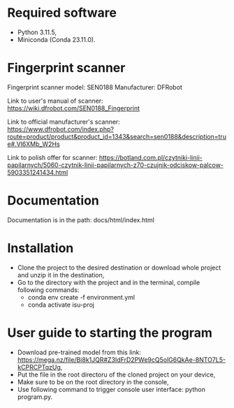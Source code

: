 # Required software 

- Python 3.11.5,
- Miniconda (Conda 23.11.0).

# Fingerprint scanner

Fingerprint scanner model: SEN0188
Manufacturer: DFRobot

Link to user's manual of scanner: https://wiki.dfrobot.com/SEN0188_Fingerprint

Link to official manufacturer's scanner: https://www.dfrobot.com/index.php?route=product/product&product_id=1343&search=sen0188&description=true#.Vl6XMb_W2Hs

Link to polish offer for scanner: https://botland.com.pl/czytniki-linii-papilarnych/5060-czytnik-linii-papilarnych-z70-czujnik-odciskow-palcow-5903351241434.html

# Documentation

Documentation is in the path: docs/html/index.html

# Installation

- Clone the project to the desired destination or download whole project and unzip it in the destination,
- Go to the directory with the project and in the terminal, compile following commands:
     -  conda env create -f environment.yml
     -  conda activate isu-proj
 
# User guide to starting the program

- Download pre-trained model from this link: https://mega.nz/file/Bi8k1JQR#Z3IdFrD2PWe9cQ5olG6QkAe-8NTO7L5-kCPRCPTqzUg,
- Put the file in the root directoru of the cloned project on your device,
- Make sure to be on the root directory in the console,
- Use following command to trigger console user interface: python program.py.





